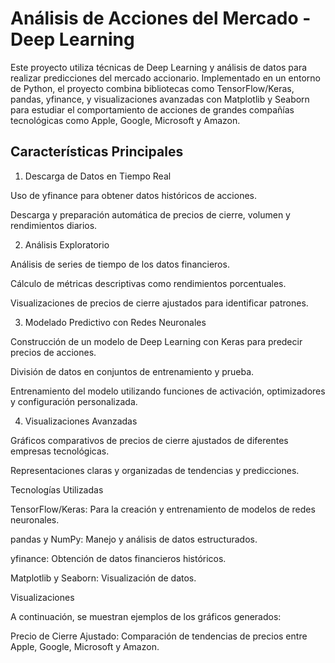 # Análisis de Acciones del Mercado - Deep Learning


Este proyecto utiliza técnicas de Deep Learning y análisis de datos para realizar predicciones del mercado accionario. Implementado en un entorno de Python, el proyecto combina bibliotecas como TensorFlow/Keras, pandas, yfinance, y visualizaciones avanzadas con Matplotlib y Seaborn para estudiar el comportamiento de acciones de grandes compañías tecnológicas como Apple, Google, Microsoft y Amazon.

## Características Principales

1. Descarga de Datos en Tiempo Real

Uso de yfinance para obtener datos históricos de acciones.

Descarga y preparación automática de precios de cierre, volumen y rendimientos diarios.

2. Análisis Exploratorio

Análisis de series de tiempo de los datos financieros.

Cálculo de métricas descriptivas como rendimientos porcentuales.

Visualizaciones de precios de cierre ajustados para identificar patrones.

3. Modelado Predictivo con Redes Neuronales

Construcción de un modelo de Deep Learning con Keras para predecir precios de acciones.

División de datos en conjuntos de entrenamiento y prueba.

Entrenamiento del modelo utilizando funciones de activación, optimizadores y configuración personalizada.

4. Visualizaciones Avanzadas

Gráficos comparativos de precios de cierre ajustados de diferentes empresas tecnológicas.

Representaciones claras y organizadas de tendencias y predicciones.

Tecnologías Utilizadas

TensorFlow/Keras: Para la creación y entrenamiento de modelos de redes neuronales.

pandas y NumPy: Manejo y análisis de datos estructurados.

yfinance: Obtención de datos financieros históricos.

Matplotlib y Seaborn: Visualización de datos.


Visualizaciones

A continuación, se muestran ejemplos de los gráficos generados:

Precio de Cierre Ajustado: Comparación de tendencias de precios entre Apple, Google, Microsoft y Amazon.

